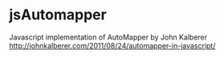 # jsAutomapper
Javascript implementation of AutoMapper by John Kalberer http://johnkalberer.com/2011/08/24/automapper-in-javascript/
